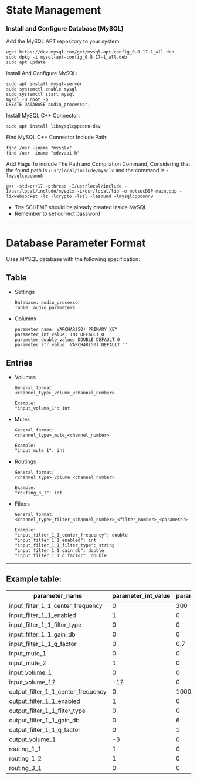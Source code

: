 # State Management

### Install and Configure Database (MySQL)


Add the MySQL APT repository to your system:
```console
wget https://dev.mysql.com/get/mysql-apt-config_0.8.17-1_all.deb
sudo dpkg -i mysql-apt-config_0.8.17-1_all.deb
sudo apt update
```

Install And Configure MySQL:
```console
sudo apt install mysql-server
sudo systemctl enable mysql
sudo systemctl start mysql
mysql -u root -p
CREATE DATABASE audio_processor;
```

Install MySQL C++ Connector:
```console
sudo apt install libmysqlcppconn-dev
```

Find MySQL C++ Connector Include Path:
```console
find /usr -iname "mysqlx"
find /usr -iname "xdevapi.h"
```

Add Flags To include The Path and Compilation Command,
Considering that the found path is `/usr/local/include/mysqlx` and the command is `-lmysqlcppconn8`
```console
g++ -std=c++17 -pthread -I/usr/local/include -I/usr/local/include/mysqlx -L/usr/local/lib -o motsucDSP main.cpp -lixwebsocket -lz -lcrypto -lssl -lasound -lmysqlcppconn8
```

* The SCHEME should be already created inside MySQL
* Remember to set correct password

--- 

# Database Parameter Format

Uses MYSQL database with the following specification:

## Table 

- Settings
    ```
    Database: audio_processor
    Table: audio_parameters
    ```

- Columns
    ```
    parameter_name: VARCHAR(50) PRIMARY KEY
    parameter_int_value: INT DEFAULT 0
    parameter_double_value: DOUBLE DEFAULT 0
    parameter_str_value: VARCHAR(50) DEFAULT ''
    ```

## Entries

- Volumes
    ```
    General format:
    <channel_type>_volume_<channel_number>

    Example:
    "input_volume_1": int
    ```

- Mutes
    ```
    General format:
    <channel_type>_mute_<channel_number>

    Example:
    "input_mute_1": int
    ```

- Routings
    ```
    General format:
    <channel_type>_volume_<channel_number>

    Example:
    "routing_3_1": int
    ```

- Filters
    ```
    General format:
    <channel_type>_filter_<channel_number>_<filter_number>_<parameter>

    Example:
    "input_filter_1_1_center_frequency": double
    "input_filter_1_1_enabled": int
    "input_filter_1_1_filter_type": string
    "input_filter_1_1_gain_db": double
    "input_filter_1_1_q_factor": double
    ```

---

## Example table:

| parameter_name                     | parameter_int_value | parameter_double_value | parameter_str_value |
|------------------------------------|---------------------|------------------------|---------------------|
| input_filter_1_1_center_frequency  |                   0 |                    300 |                     |
| input_filter_1_1_enabled           |                   1 |                      0 |                     |
| input_filter_1_1_filter_type       |                   0 |                      0 | highpass            |
| input_filter_1_1_gain_db           |                   0 |                      0 |                     |
| input_filter_1_1_q_factor          |                   0 |                    0.7 |                     |
| input_mute_1                       |                   0 |                      0 |                     |
| input_mute_2                       |                   1 |                      0 |                     |
| input_volume_1                     |                   0 |                      0 |                     |
| input_volume_12                    |                 -12 |                      0 |                     |
| output_filter_1_1_center_frequency |                   0 |                   1000 |                     |
| output_filter_1_1_enabled          |                   1 |                      0 |                     |
| output_filter_1_1_filter_type      |                   0 |                      0 | peaking             |
| output_filter_1_1_gain_db          |                   0 |                      6 |                     |
| output_filter_1_1_q_factor         |                   0 |                      1 |                     |
| output_volume_1                    |                  -3 |                      0 |                     |
| routing_1_1                        |                   1 |                      0 |                     |
| routing_1_2                        |                   1 |                      0 |                     |
| routing_3_1                        |                   0 |                      0 |                     |
